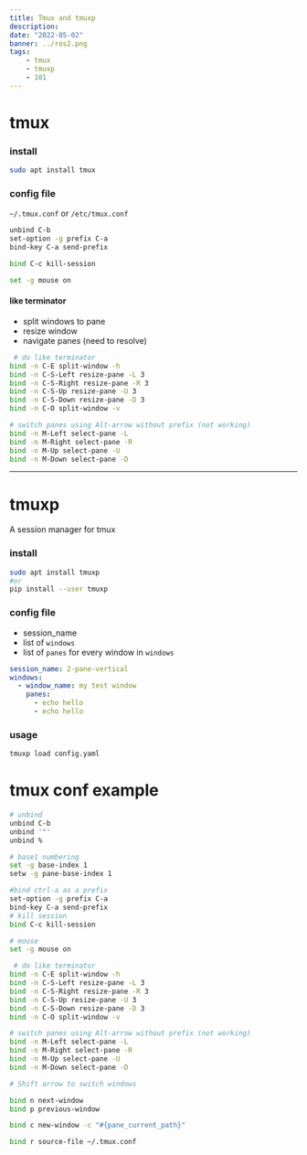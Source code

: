 ```yaml
---
title: Tmux and tmuxp
description: 
date: "2022-05-02"
banner: ../ros2.png
tags:
    - tmux
    - tmuxp
    - 101
---
```


# tmux
### install
```bash
sudo apt install tmux
```

### config file
`~/.tmux.conf` or `/etc/tmux.conf`

```bash title="remap prefix from 'C-b' to 'C-a'
unbind C-b
set-option -g prefix C-a
bind-key C-a send-prefix
```

```bash title="close session"
bind C-c kill-session
```

```bash title="support mouse"
set -g mouse on
```

#### like terminator
- split windows to pane
- resize window
- navigate panes (need to resolve)

```bash title="terminator short cuts"
 # do like terminator
bind -n C-E split-window -h
bind -n C-S-Left resize-pane -L 3
bind -n C-S-Right resize-pane -R 3
bind -n C-S-Up resize-pane -U 3
bind -n C-S-Down resize-pane -D 3
bind -n C-O split-window -v

# switch panes using Alt-arrow without prefix (not working)
bind -n M-Left select-pane -L
bind -n M-Right select-pane -R
bind -n M-Up select-pane -U
bind -n M-Down select-pane -D
```

---

# tmuxp
A session manager for tmux

### install
```bash title="install"
sudo apt install tmuxp
#or
pip install --user tmuxp
```

### config file

- session_name
- list of `windows`
- list of `panes` for every window in `windows`

```yaml title="config.yaml"
session_name: 2-pane-vertical
windows:
  - window_name: my test window
    panes:
      - echo hello
      - echo hello
```

### usage
```bash
tmuxp load config.yaml
```

# tmux conf example

```bash title="~/.tmux.conf"
# unbind
unbind C-b
unbind '"'
unbind %

# base1 numbering
set -g base-index 1
setw -g pane-base-index 1

#bind ctrl-a as a prefix
set-option -g prefix C-a
bind-key C-a send-prefix
# kill session
bind C-c kill-session

# mouse
set -g mouse on

 # do like terminator
bind -n C-E split-window -h
bind -n C-S-Left resize-pane -L 3
bind -n C-S-Right resize-pane -R 3
bind -n C-S-Up resize-pane -U 3
bind -n C-S-Down resize-pane -D 3
bind -n C-O split-window -v

# switch panes using Alt-arrow without prefix (not working)
bind -n M-Left select-pane -L
bind -n M-Right select-pane -R
bind -n M-Up select-pane -U
bind -n M-Down select-pane -D

# Shift arrow to switch windows

bind n next-window
bind p previous-window

bind c new-window -c "#{pane_current_path}"

bind r source-file ~/.tmux.conf
```